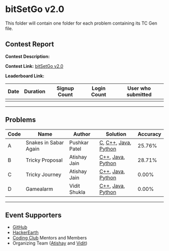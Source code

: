 # bitSetGo v2.0

This folder will contain one folder for each problem containing its TC Gen file.

## Contest Report

**Contest Description:**

**Contest Link:** [bitSetGo v2.0](https://www.hackerearth.com/challenges/college/iiitv-bitSetGo-2/)

**Leaderboard Link:**


Date | Duration | Signup Count | Login Count | User who submitted |
--- | --- | --- | --- | --- |
 | | | | |

---

## Problems

Code | Name | Author | Solution | Accuracy |
--- | --- | --- | --- | --- |
A | Snakes in Sabar Again | Pushkar Patel | [C](A-Snakes-in-Sabar-Again/logic.c), [C++](A-Snakes-in-Sabar-Again/logic.cpp), [Java](A-Snakes-in-Sabar-Again/logic.java), [Python](A-Snakes-in-Sabar-Again/logic.py) | 25.76% |
B | Tricky Proposal | Atishay Jain | [C++](B-Tricky-Proposal/logic.cpp), [Java](B-Tricky-Proposal/logic.java), [Python](B-Tricky-Proposal/logic.py) | 28.71% |
C | Tricky Journey | Atishay Jain | [C++](C-Tricky-Journey/logic.cpp), [Java](C-Tricky-Proposal/logic.java), [Python](C-Tricky-Journey/logic.py) | 0.00% |
D | Gamealarm | Vidit Shukla | [C++](D-gamealarm/logic.cpp), [Java](D-gamealarm/logic.java), [Python](D-gamealarm/logic.py) | 0.00% |
---

## Event Supporters

- [GitHub](https://www.github.com)
- [HackerEarth](https://www.hackerearth.com)
- [Coding Club](https://www.twitter.com/iiitvcc/) Mentors and Members
- Organizing Team ([Atishay](https://github.com/Atishay990) and [Vidit](https://github.com/vidit2512))
